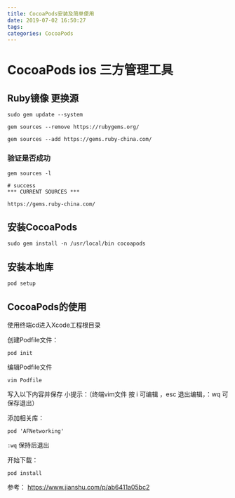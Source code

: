 ```yaml
---
title: CocoaPods安装及简单使用
date: 2019-07-02 16:50:27
tags:
categories: CocoaPods
---
```


# CocoaPods ios 三方管理工具

## Ruby镜像 更换源

```gem
sudo gem update --system

gem sources --remove https://rubygems.org/

gem sources --add https://gems.ruby-china.com/

```

### 验证是否成功

```gem
gem sources -l

# success
*** CURRENT SOURCES ***

https://gems.ruby-china.com/

```

## 安装CocoaPods

`sudo gem install -n /usr/local/bin cocoapods`

## 安装本地库

`pod setup`

## CocoaPods的使用

使用终端cd进入Xcode工程根目录

创建Podfile文件：

```pod
pod init
```

编辑Podfile文件

```pod
vim Podfile
```

写入以下内容并保存 小提示：（终端vim文件 按 i 可编辑 ，esc 退出编辑，：wq  可保存退出）

添加相关库：

```pod
pod 'AFNetworking'
```

`:wq` 保持后退出

开始下载：

```pod
pod install
```

参考： https://www.jianshu.com/p/ab6411a05bc2